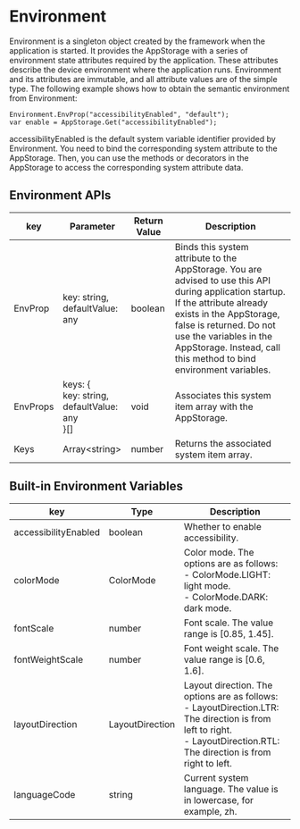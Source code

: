 # Environment


Environment is a singleton object created by the framework when the application is started. It provides the AppStorage with a series of environment state attributes required by the application. These attributes describe the device environment where the application runs. Environment and its attributes are immutable, and all attribute values are of the simple type. The following example shows how to obtain the semantic environment from Environment:



```
Environment.EnvProp("accessibilityEnabled", "default");
var enable = AppStorage.Get("accessibilityEnabled");
```


accessibilityEnabled is the default system variable identifier provided by Environment. You need to bind the corresponding system attribute to the AppStorage. Then, you can use the methods or decorators in the AppStorage to access the corresponding system attribute data.


## Environment APIs

| key | Parameter | Return Value | Description |
| -------- | -------- | -------- | -------- |
| EnvProp | key: string,<br/>defaultValue: any | boolean | Binds this system attribute to the AppStorage. You are advised to use this API during application startup. If the attribute already exists in the AppStorage, false is returned. Do not use the variables in the AppStorage. Instead, call this method to bind environment variables. |
| EnvProps | keys: {<br/>key: string,<br/>defaultValue: any<br/>}[] | void | Associates this system item array with the AppStorage. |
| Keys | Array&lt;string&gt; | number | Returns the associated system item array. |


## Built-in Environment Variables

  | key | Type | Description | 
| -------- | -------- | -------- |
| accessibilityEnabled | boolean | Whether to enable accessibility. | 
| colorMode | ColorMode | Color mode. The options are as follows:<br/>- ColorMode.LIGHT: light mode.<br/>- ColorMode.DARK: dark mode. | 
| fontScale | number | Font scale. The value range is [0.85, 1.45]. | 
| fontWeightScale | number | Font weight scale. The value range is [0.6, 1.6]. | 
| layoutDirection | LayoutDirection | Layout direction. The options are as follows:<br/>- LayoutDirection.LTR: The direction is from left to right.<br/>- LayoutDirection.RTL: The direction is from right to left. | 
| languageCode | string | Current system language. The value is in lowercase, for example, zh. | 
